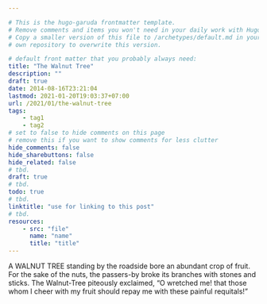 ```yaml
---

# This is the hugo-garuda frontmatter template.
# Remove comments and items you won't need in your daily work with Hugo.
# Copy a smaller version of this file to /archetypes/default.md in your
# own repository to overwrite this version.

# default front matter that you probably always need:
title: "The Walnut Tree"
description: ""
draft: true
date: 2014-08-16T23:21:04
lastmod: 2021-01-20T19:03:37+07:00
url: /2021/01/the-walnut-tree
tags:
    - tag1
    - tag2
# set to false to hide comments on this page
# remove this if you want to show comments for less clutter
hide_comments: false
hide_sharebuttons: false
hide_related: false
# tbd.
draft: true
# tbd.
todo: true
# tbd.
linktitle: "use for linking to this post"
# tbd.
resources:
    - src: "file"
      name: "name"
      title: "title"
---
```

A WALNUT TREE standing by the roadside bore an abundant crop of fruit. For the sake of the nuts, the passers-by broke its branches with stones and sticks. The Walnut-Tree piteously exclaimed, “O wretched me! that those whom I cheer with my fruit should repay me with these painful requitals!”



